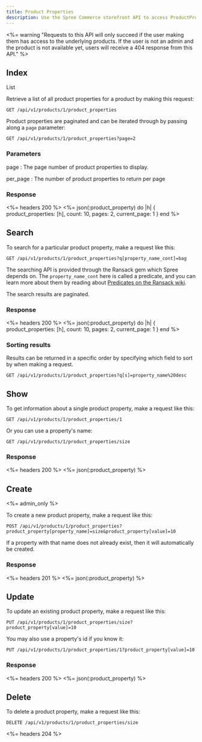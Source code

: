 ```yaml
---
title: Product Properties
description: Use the Spree Commerce storefront API to access ProductProperty data.
---
```


<%= warning "Requests to this API will only succeed if the user making them has access to the underlying products. If the user is not an admin and the product is not available yet, users will receive a 404 response from this API." %>

## Index

List

Retrieve a list of all product properties for a product by making this request:

    GET /api/v1/products/1/product_properties

Product properties are paginated and can be iterated through by passing along a `page` parameter:

    GET /api/v1/products/1/product_properties?page=2

### Parameters

page
: The page number of product properties to display.

per_page
: The number of product properties to return per page

### Response

<%= headers 200 %>
<%= json(:product_property) do |h|
{ product_properties: [h],
  count: 10,
  pages: 2,
  current_page: 1 }
end %>

## Search

To search for a particular product property, make a request like this:

    GET /api/v1/products/1/product_properties?q[property_name_cont]=bag

The searching API is provided through the Ransack gem which Spree depends on. The `property_name_cont` here is called a predicate, and you can learn more about them by reading about [Predicates on the Ransack wiki](https://github.com/ernie/ransack/wiki/Basic-Searching).

The search results are paginated.

### Response

<%= headers 200 %>
<%= json(:product_property) do |h|
 { product_properties: [h],
   count: 10,
   pages: 2,
   current_page: 1 }
end %>

### Sorting results

Results can be returned in a specific order by specifying which field to sort by when making a request.

    GET /api/v1/products/1/product_properties?q[s]=property_name%20desc

## Show

To get information about a single product property, make a request like this:

    GET /api/v1/products/1/product_properties/1

Or you can use a property's name:

    GET /api/v1/products/1/product_properties/size

### Response

<%= headers 200 %>
<%= json(:product_property) %>

## Create

<%= admin_only %>

To create a new product property, make a request like this:

    POST /api/v1/products/1/product_properties?product_property[property_name]=size&product_property[value]=10

If a property with that name does not already exist, then it will automatically be created.

### Response

<%= headers 201 %>
<%= json(:product_property) %>

## Update

To update an existing product property, make a request like this:

    PUT /api/v1/products/1/product_properties/size?product_property[value]=10

You may also use a property's id if you know it:

    PUT /api/v1/products/1/product_properties/1?product_property[value]=10

### Response

<%= headers 200 %>
<%= json(:product_property) %>

## Delete

To delete a product property, make a request like this:

    DELETE /api/v1/products/1/product_properties/size

<%= headers 204 %>

